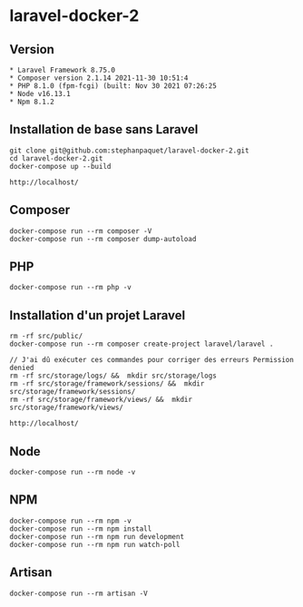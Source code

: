 # laravel-docker-2

## Version
```
* Laravel Framework 8.75.0
* Composer version 2.1.14 2021-11-30 10:51:4
* PHP 8.1.0 (fpm-fcgi) (built: Nov 30 2021 07:26:25
* Node v16.13.1
* Npm 8.1.2
```

## Installation de base sans Laravel
```
git clone git@github.com:stephanpaquet/laravel-docker-2.git
cd laravel-docker-2.git
docker-compose up --build

http://localhost/
```

## Composer
```
docker-compose run --rm composer -V
docker-compose run --rm composer dump-autoload
```

## PHP
```
docker-compose run --rm php -v

```

## Installation d'un projet Laravel
```
rm -rf src/public/
docker-compose run --rm composer create-project laravel/laravel . 

// J'ai dû exécuter ces commandes pour corriger des erreurs Permission denied
rm -rf src/storage/logs/ &&  mkdir src/storage/logs
rm -rf src/storage/framework/sessions/ &&  mkdir src/storage/framework/sessions/
rm -rf src/storage/framework/views/ &&  mkdir src/storage/framework/views/

http://localhost/
```

## Node
```
docker-compose run --rm node -v
```

## NPM
```
docker-compose run --rm npm -v
docker-compose run --rm npm install
docker-compose run --rm npm run development
docker-compose run --rm npm run watch-poll

```

## Artisan
```
docker-compose run --rm artisan -V
```
